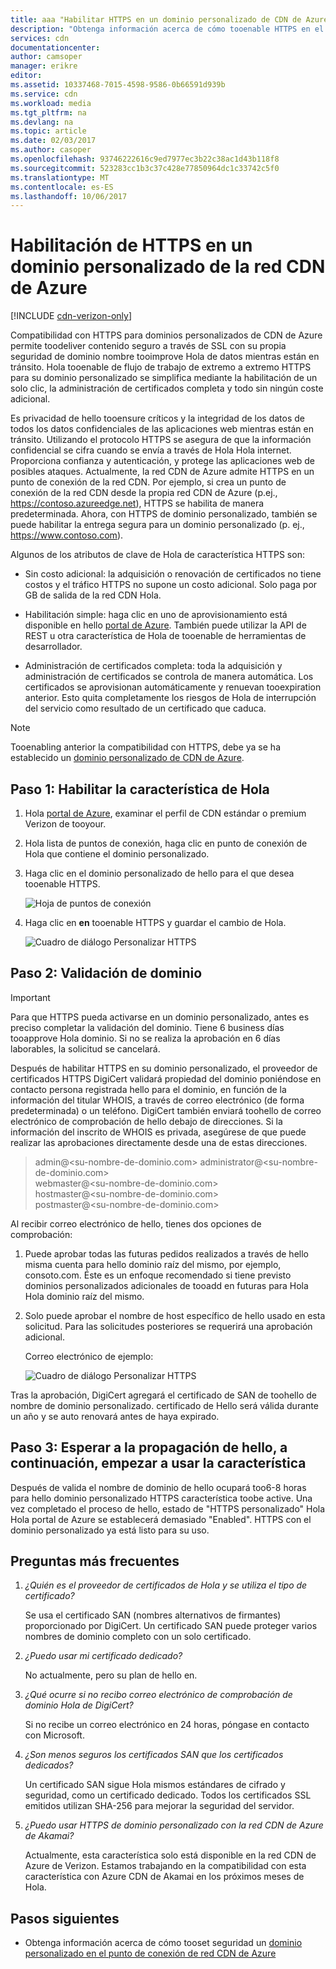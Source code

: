 ```yaml
---
title: aaa "Habilitar HTTPS en un dominio personalizado de CDN de Azure | Documentos de Microsoft"
description: "Obtenga información acerca de cómo tooenable HTTPS en el punto de conexión de red CDN de Azure con un dominio personalizado."
services: cdn
documentationcenter: 
author: camsoper
manager: erikre
editor: 
ms.assetid: 10337468-7015-4598-9586-0b66591d939b
ms.service: cdn
ms.workload: media
ms.tgt_pltfrm: na
ms.devlang: na
ms.topic: article
ms.date: 02/03/2017
ms.author: casoper
ms.openlocfilehash: 93746222616c9ed7977ec3b22c38ac1d43b118f8
ms.sourcegitcommit: 523283cc1b3c37c428e77850964dc1c33742c5f0
ms.translationtype: MT
ms.contentlocale: es-ES
ms.lasthandoff: 10/06/2017
---
```

# <a name="enable-https-on-an-azure-cdn-custom-domain"></a>Habilitación de HTTPS en un dominio personalizado de la red CDN de Azure

[!INCLUDE [cdn-verizon-only](../../includes/cdn-verizon-only.md)]

Compatibilidad con HTTPS para dominios personalizados de CDN de Azure permite toodeliver contenido seguro a través de SSL con su propia seguridad de dominio nombre tooimprove Hola de datos mientras están en tránsito. Hola tooenable de flujo de trabajo de extremo a extremo HTTPS para su dominio personalizado se simplifica mediante la habilitación de un solo clic, la administración de certificados completa y todo sin ningún coste adicional.

Es privacidad de hello tooensure críticos y la integridad de los datos de todos los datos confidenciales de las aplicaciones web mientras están en tránsito. Utilizando el protocolo HTTPS se asegura de que la información confidencial se cifra cuando se envía a través de Hola Hola internet. Proporciona confianza y autenticación, y protege las aplicaciones web de posibles ataques. Actualmente, la red CDN de Azure admite HTTPS en un punto de conexión de la red CDN. Por ejemplo, si crea un punto de conexión de la red CDN desde la propia red CDN de Azure (p.ej., https://contoso.azureedge.net), HTTPS se habilita de manera predeterminada. Ahora, con HTTPS de dominio personalizado, también se puede habilitar la entrega segura para un dominio personalizado (p. ej., https://www.contoso.com). 

Algunos de los atributos de clave de Hola de característica HTTPS son:

- Sin costo adicional: la adquisición o renovación de certificados no tiene costos y el tráfico HTTPS no supone un costo adicional. Solo paga por GB de salida de la red CDN Hola.

- Habilitación simple: haga clic en uno de aprovisionamiento está disponible en hello [portal de Azure](https://portal.azure.com). También puede utilizar la API de REST u otra característica de Hola de tooenable de herramientas de desarrollador.

- Administración de certificados completa: toda la adquisición y administración de certificados se controla de manera automática. Los certificados se aprovisionan automáticamente y renuevan tooexpiration anterior. Esto quita completamente los riesgos de Hola de interrupción del servicio como resultado de un certificado que caduca.

>[!NOTE] 
>Tooenabling anterior la compatibilidad con HTTPS, debe ya se ha establecido un [dominio personalizado de CDN de Azure](./cdn-map-content-to-custom-domain.md).

## <a name="step-1-enabling-hello-feature"></a>Paso 1: Habilitar la característica de Hola 

1. Hola [portal de Azure](https://portal.azure.com), examinar el perfil de CDN estándar o premium Verizon de tooyour.

2. Hola lista de puntos de conexión, haga clic en punto de conexión de Hola que contiene el dominio personalizado.

3. Haga clic en el dominio personalizado de hello para el que desea tooenable HTTPS.

    ![Hoja de puntos de conexión](./media/cdn-custom-ssl/cdn-custom-domain.png)

4. Haga clic en **en** tooenable HTTPS y guardar el cambio de Hola.

    ![Cuadro de diálogo Personalizar HTTPS](./media/cdn-custom-ssl/cdn-enable-custom-ssl.png)


## <a name="step-2-domain-validation"></a>Paso 2: Validación de dominio

>[!IMPORTANT] 
>Para que HTTPS pueda activarse en un dominio personalizado, antes es preciso completar la validación del dominio. Tiene 6 business días tooapprove Hola dominio. Si no se realiza la aprobación en 6 días laborables, la solicitud se cancelará.  

Después de habilitar HTTPS en su dominio personalizado, el proveedor de certificados HTTPS DigiCert validará propiedad del dominio poniéndose en contacto persona registrada hello para el dominio, en función de la información del titular WHOIS, a través de correo electrónico (de forma predeterminada) o un teléfono. DigiCert también enviará toohello de correo electrónico de comprobación de hello debajo de direcciones. Si la información del inscrito de WHOIS es privada, asegúrese de que puede realizar las aprobaciones directamente desde una de estas direcciones.

>admin@<su-nombre-de-dominio.com> administrator@<su-nombre-de-dominio.com>  
>webmaster@<su-nombre-de-dominio.com>  
>hostmaster@<su-nombre-de-dominio.com>  
>postmaster@<su-nombre-de-dominio.com>


Al recibir correo electrónico de hello, tienes dos opciones de comprobación:

1. Puede aprobar todas las futuras pedidos realizados a través de hello misma cuenta para hello dominio raíz del mismo, por ejemplo, consoto.com. Éste es un enfoque recomendado si tiene previsto dominios personalizados adicionales de tooadd en futuras para Hola Hola dominio raíz del mismo.
 
2. Solo puede aprobar el nombre de host específico de hello usado en esta solicitud. Para las solicitudes posteriores se requerirá una aprobación adicional.

    Correo electrónico de ejemplo:
    
    ![Cuadro de diálogo Personalizar HTTPS](./media/cdn-custom-ssl/domain-validation-email-example.png)

Tras la aprobación, DigiCert agregará el certificado de SAN de toohello de nombre de dominio personalizado. certificado de Hello será válida durante un año y se auto renovará antes de haya expirado.

## <a name="step-3-wait-for-hello-propagation-then-start-using-your-feature"></a>Paso 3: Esperar a la propagación de hello, a continuación, empezar a usar la característica

Después de valida el nombre de dominio de hello ocupará too6-8 horas para hello dominio personalizado HTTPS característica toobe active. Una vez completado el proceso de hello, estado de "HTTPS personalizado" Hola Hola portal de Azure se establecerá demasiado "Enabled". HTTPS con el dominio personalizado ya está listo para su uso.

## <a name="frequently-asked-questions"></a>Preguntas más frecuentes

1. *¿Quién es el proveedor de certificados de Hola y se utiliza el tipo de certificado?*

    Se usa el certificado SAN (nombres alternativos de firmantes) proporcionado por DigiCert. Un certificado SAN puede proteger varios nombres de dominio completo con un solo certificado.

2. *¿Puedo usar mi certificado dedicado?*
    
    No actualmente, pero su plan de hello en.

3. *¿Qué ocurre si no recibo correo electrónico de comprobación de dominio Hola de DigiCert?*

    Si no recibe un correo electrónico en 24 horas, póngase en contacto con Microsoft.

4. *¿Son menos seguros los certificados SAN que los certificados dedicados?*
    
    Un certificado SAN sigue Hola mismos estándares de cifrado y seguridad, como un certificado dedicado. Todos los certificados SSL emitidos utilizan SHA-256 para mejorar la seguridad del servidor.

5. *¿Puedo usar HTTPS de dominio personalizado con la red CDN de Azure de Akamai?*

    Actualmente, esta característica solo está disponible en la red CDN de Azure de Verizon. Estamos trabajando en la compatibilidad con esta característica con Azure CDN de Akamai en los próximos meses de Hola.


## <a name="next-steps"></a>Pasos siguientes

- Obtenga información acerca de cómo tooset seguridad un [dominio personalizado en el punto de conexión de red CDN de Azure](./cdn-map-content-to-custom-domain.md)


